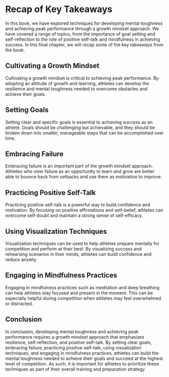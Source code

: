 Recap of Key Takeaways
==================================

In this book, we have explored techniques for developing mental toughness and achieving peak performance through a growth mindset approach. We have covered a range of topics, from the importance of goal setting and self-reflection to the role of positive self-talk and mindfulness in achieving success. In this final chapter, we will recap some of the key takeaways from the book.

Cultivating a Growth Mindset
----------------------------

Cultivating a growth mindset is critical to achieving peak performance. By adopting an attitude of growth and learning, athletes can develop the resilience and mental toughness needed to overcome obstacles and achieve their goals.

Setting Goals
-------------

Setting clear and specific goals is essential to achieving success as an athlete. Goals should be challenging but achievable, and they should be broken down into smaller, manageable steps that can be accomplished over time.

Embracing Failure
-----------------

Embracing failure is an important part of the growth mindset approach. Athletes who view failure as an opportunity to learn and grow are better able to bounce back from setbacks and use them as motivation to improve.

Practicing Positive Self-Talk
-----------------------------

Practicing positive self-talk is a powerful way to build confidence and motivation. By focusing on positive affirmations and self-belief, athletes can overcome self-doubt and maintain a strong sense of self-efficacy.

Using Visualization Techniques
------------------------------

Visualization techniques can be used to help athletes prepare mentally for competition and perform at their best. By visualizing success and rehearsing scenarios in their minds, athletes can build confidence and reduce anxiety.

Engaging in Mindfulness Practices
---------------------------------

Engaging in mindfulness practices such as meditation and deep breathing can help athletes stay focused and present in the moment. This can be especially helpful during competition when athletes may feel overwhelmed or distracted.

Conclusion
----------

In conclusion, developing mental toughness and achieving peak performance requires a growth mindset approach that emphasizes resilience, self-reflection, and positive self-talk. By setting clear goals, embracing failure, practicing positive self-talk, using visualization techniques, and engaging in mindfulness practices, athletes can build the mental toughness needed to achieve their goals and succeed at the highest level of competition. As such, it is important for athletes to prioritize these techniques as part of their overall training and preparation strategy.
